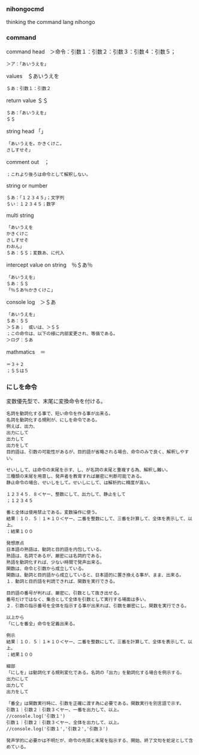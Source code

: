 ### nihongocmd
thinking the command lang nihongo

### command 
command head　＞命令：引数１：引数２：引数３：引数４：引数５；
~~~~
＞ア：「あいうえを」
~~~~
values　＄あいうえを
~~~~
＄あ：引数１：引数２
~~~~
return value ＄＄
~~~
＄あ：「あいうえを」
＄＄
~~~
string head 「」
~~~~
「あいうえを。かきくけこ。
さしすせそ」
~~~~
comment out　；
~~~~
；これより後ろは命令として解釈しない。
~~~~
string or number
~~~~
＄あ：「１２３４５」；文字列
＄い：１２３４５；数字
~~~~
multi string
~~~~
「あいうえを
かきくけこ
さしすせそ
わおん」
＄あ：＄＄；変数あ、に代入
~~~~
intercept value on string　％＄あ％
~~~~
「あいうえを」
＄あ：＄＄
「％＄あ％かきくけこ」
~~~~
console log　＞＄あ
~~~~
「あいうえを」
＄あ：＄＄
＞＄あ；　或いは、＞＄＄
；この命令は、以下の様に内部変更され、等価である。
＞ログ：＄あ
~~~~
mathmatics　＝
~~~~
＝３＋２
；＄＄は５
~~~~

### にしを命令
変数優先型で、末尾に変換命令を付ける。
~~~~
名詞を動詞化する事で、短い命令を作る事が出来る。
名詞を動詞化する規則が、にしを命令である。
例えば、出力、
出力にして
出力して
出力をして
目的語は、引数の可能性があるが、目的語が省略される場合、命令のみで良く、解釈しやすい。

せいしして、は命令の末尾を示す、し、が名詞の末尾と重複する為、解釈し難い。
三種類の末尾を用意し、発声者を教育すれば厳密に判断可能である。
静止命令の場合、せいしをして。せいしにして、は解析的に精度が高い。
~~~~
~~~
１２３４５．８＜ヤー、整数にして、出力して、静止をして
；１２３４５
~~~
~~~
番と全体は使用禁止である。変数操作に使う。
結果｜１０．５｜１＊１０＜ヤー、二番を整数にして、三番を計算して、全体を表示して、以上。
；結果１００
~~~

~~~~
発想原点
日本語の熟語は、動詞と目的語を内包している。
熟語は、名詞であるが、厳密には名詞的である。
熟語を動詞化すれば、少ない時間で発声出来る。
関数は、命令と引数から成立している。
関数は、動詞と目的語から成立していると、日本語的に置き換える事が、まま、出来る。
１．動詞と目的語を判読できれば、関数を実行できる。

目的語の番号が判れば、厳密に、引数として抜き出せる。
番号だけではなく、集合として全体を引数として実行する場面は多い。
２．引数の指示番号を全体を指示する事が出来れば、引数を厳密にし、関数を実行できる。

以上から
「にしを番全」命令を定義出来る。

例示
結果｜１０．５｜１＊１０＜ヤー、二番を整数にして、三番を計算して、全体を表示して、以上。
；結果１００

細部
「にしを」は動詞化する規則変化である。名詞の「出力」を動詞化する場合を例示する。
出力にして
出力して
出力をして

「番全」は関数実行時に、引数を正確に渡す為に必要である。関数実行を別言語で示す。
引数１｜引数２｜引数３＜ヤー、一番を出力して、以上。
//console.log('引数１')
引数１｜引数２｜引数３＜ヤー、全体を出力して、以上。
//console.log('引数１','引数２','引数３')

発声学的に必要かは不明だが、命令の先頭と末尾を指示する、開始、終了文句を蛇足として含めている。
~~~~
